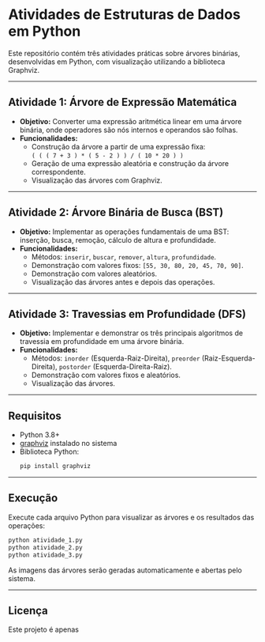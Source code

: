 # Atividades de Estruturas de Dados em Python

Este repositório contém três atividades práticas sobre árvores binárias, desenvolvidas em Python, com visualização utilizando a biblioteca Graphviz.

---

## Atividade 1: Árvore de Expressão Matemática

- **Objetivo:** Converter uma expressão aritmética linear em uma árvore binária, onde operadores são nós internos e operandos são folhas.
- **Funcionalidades:**
  - Construção da árvore a partir de uma expressão fixa:  
    `( ( ( 7 + 3 ) * ( 5 - 2 ) ) / ( 10 * 20 ) )`
  - Geração de uma expressão aleatória e construção da árvore correspondente.
  - Visualização das árvores com Graphviz.

---

## Atividade 2: Árvore Binária de Busca (BST)

- **Objetivo:** Implementar as operações fundamentais de uma BST: inserção, busca, remoção, cálculo de altura e profundidade.
- **Funcionalidades:**
  - Métodos: `inserir`, `buscar`, `remover`, `altura`, `profundidade`.
  - Demonstração com valores fixos: `[55, 30, 80, 20, 45, 70, 90]`.
  - Demonstração com valores aleatórios.
  - Visualização das árvores antes e depois das operações.

---

## Atividade 3: Travessias em Profundidade (DFS)

- **Objetivo:** Implementar e demonstrar os três principais algoritmos de travessia em profundidade em uma árvore binária.
- **Funcionalidades:**
  - Métodos: `inorder` (Esquerda-Raiz-Direita), `preorder` (Raiz-Esquerda-Direita), `postorder` (Esquerda-Direita-Raiz).
  - Demonstração com valores fixos e aleatórios.
  - Visualização das árvores.

---

## Requisitos

- Python 3.8+
- [graphviz](https://graphviz.gitlab.io/) instalado no sistema
- Biblioteca Python:  
  ```bash
  pip install graphviz
  ```

---

## Execução

Execute cada arquivo Python para visualizar as árvores e os resultados das operações:

```bash
python atividade_1.py
python atividade_2.py
python atividade_3.py
```

As imagens das árvores serão geradas automaticamente e abertas pelo sistema.

---

## Licença

Este projeto é apenas